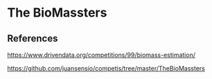 # The BioMassters

## References
<a>https://www.drivendata.org/competitions/99/biomass-estimation/</a>

<a>https://github.com/juansensio/competis/tree/master/TheBioMassters</a>
